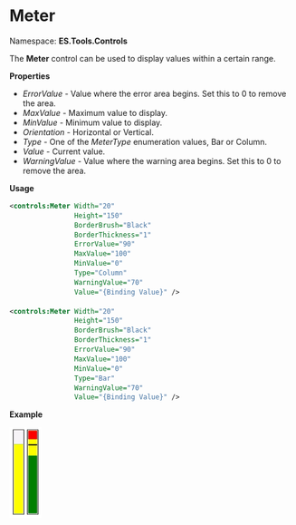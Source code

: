 # Meter
Namespace: **ES.Tools.Controls**

The **Meter** control can be used to display values within a certain range.

**Properties**

* *ErrorValue* - Value where the error area begins. Set this to 0 to remove the area.
* *MaxValue* - Maximum value to display.
* *MinValue* - Minimum value to display.
* *Orientation* - Horizontal or Vertical.
* *Type* - One of the *MeterType* enumeration values, Bar or Column.
* *Value* - Current value.
* *WarningValue* - Value where the warning area begins. Set this to 0 to remove the area.

**Usage**

``` XML
<controls:Meter Width="20"
                Height="150"                
                BorderBrush="Black"
                BorderThickness="1"
                ErrorValue="90"
                MaxValue="100"
                MinValue="0"
                Type="Column"
                WarningValue="70"
                Value="{Binding Value}" />

<controls:Meter Width="20"
                Height="150"
                BorderBrush="Black"
                BorderThickness="1"
                ErrorValue="90"
                MaxValue="100"
                MinValue="0"
                Type="Bar"
                WarningValue="70"
                Value="{Binding Value}" />
```
**Example**

![Meter example](Images/Meter.gif "Meter")
